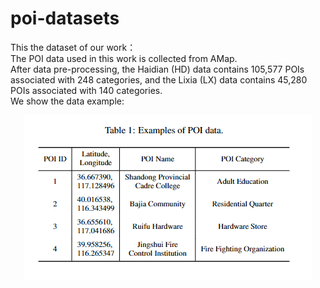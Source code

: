 # poi-datasets
This the dataset of our work：<br />
  The POI data used in this work is collected from AMap.<br />
  After data pre-processing, the Haidian (HD) data contains 105,577 POIs associated with 248 categories, and the Lixia (LX) data contains 45,280 POIs associated with 140 categories. <br />
  We show the data example:<br />
 <div align=center>
  <img src="./image/example.png?raw=true" > 
</div>
